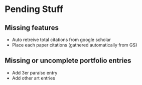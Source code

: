 # Pending Stuff

## Missing features
- Auto retreive total citations from google scholar
- Place each paper citations (gathered automatically from GS)

## Missing or uncomplete portfolio entries
- Add 3er paraíso entry
- Add other art entries

